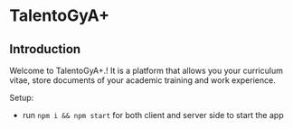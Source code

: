 # TalentoGyA+

## Introduction
Welcome to TalentoGyA+.! It is a platform that allows you your curriculum vitae, store documents of your academic training and work experience.

Setup:
- run ```npm i && npm start``` for both client and server side to start the app
